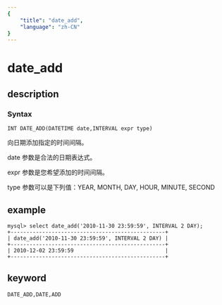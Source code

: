 ```yaml
---
{
    "title": "date_add",
    "language": "zh-CN"
}
---
```


<!-- 
Licensed to the Apache Software Foundation (ASF) under one
or more contributor license agreements.  See the NOTICE file
distributed with this work for additional information
regarding copyright ownership.  The ASF licenses this file
to you under the Apache License, Version 2.0 (the
"License"); you may not use this file except in compliance
with the License.  You may obtain a copy of the License at

  http://www.apache.org/licenses/LICENSE-2.0

Unless required by applicable law or agreed to in writing,
software distributed under the License is distributed on an
"AS IS" BASIS, WITHOUT WARRANTIES OR CONDITIONS OF ANY
KIND, either express or implied.  See the License for the
specific language governing permissions and limitations
under the License.
-->

# date_add

## description

### Syntax

`INT DATE_ADD(DATETIME date,INTERVAL expr type)`

向日期添加指定的时间间隔。

date 参数是合法的日期表达式。

expr 参数是您希望添加的时间间隔。

type 参数可以是下列值：YEAR, MONTH, DAY, HOUR, MINUTE, SECOND

## example

```
mysql> select date_add('2010-11-30 23:59:59', INTERVAL 2 DAY);
+-------------------------------------------------+
| date_add('2010-11-30 23:59:59', INTERVAL 2 DAY) |
+-------------------------------------------------+
| 2010-12-02 23:59:59                             |
+-------------------------------------------------+
```

## keyword

    DATE_ADD,DATE,ADD

